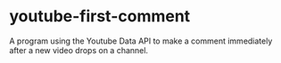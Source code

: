 # youtube-first-comment
A program using the Youtube Data API to make a comment immediately after a new video drops on a channel.
